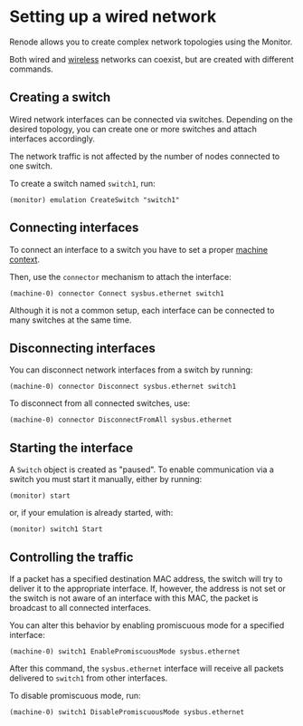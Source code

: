 # Setting up a wired network

Renode allows you to create complex network topologies using the Monitor.

Both wired and [wireless](./wireless.md) networks can coexist, but are created with different commands.

## Creating a switch

Wired network interfaces can be connected via switches.
Depending on the desired topology, you can create one or more switches and attach interfaces accordingly.

The network traffic is not affected by the number of nodes connected to one switch.

To create a switch named `switch1`, run:

```
(monitor) emulation CreateSwitch "switch1"
```

## Connecting interfaces

To connect an interface to a switch you have to set a proper [machine context](../basic/machines.md#switching-between-machines).

Then, use the `connector` mechanism to attach the interface:

```
(machine-0) connector Connect sysbus.ethernet switch1
```

Although it is not a common setup, each interface can be connected to many switches at the same time.

## Disconnecting interfaces

You can disconnect network interfaces from a switch by running:

```
(machine-0) connector Disconnect sysbus.ethernet switch1
```

To disconnect from all connected switches, use:

```
(machine-0) connector DisconnectFromAll sysbus.ethernet
```

## Starting the interface

A `Switch` object is created as "paused".
To enable communication via a switch you must start it manually, either by running:

```
(monitor) start
```

or, if your emulation is already started, with:

```
(monitor) switch1 Start
```

## Controlling the traffic

If a packet has a specified destination MAC address, the switch will try to deliver it to the appropriate interface.
If, however, the address is not set or the switch is not aware of an interface with this MAC, the packet is broadcast to all connected interfaces.

You can alter this behavior by enabling promiscuous mode for a specified interface:

```
(machine-0) switch1 EnablePromiscuousMode sysbus.ethernet
```

After this command, the `sysbus.ethernet` interface will receive all packets delivered to `switch1` from other interfaces.

To disable promiscuous mode, run:

```
(machine-0) switch1 DisablePromiscuousMode sysbus.ethernet
```
